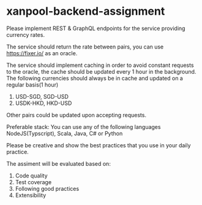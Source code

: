 # xanpool-backend-assignment

Please implement REST & GraphQL endpoints for the service providing currency rates. 

The service should return the rate between pairs, you can use https://fixer.io/ as an oracle. 

The service should implement caching in order to avoid constant requests to the oracle, the cache should be updated every 1 hour in the background. 
The following currencies should always be in cache and updated on a regular basis(1 hour)
1) USD-SGD, SGD-USD
2) USDK-HKD, HKD-USD

Other pairs could be updated upon accepting requests. 

Preferable stack:
You can use any of the following languages NodeJS(Typscript), Scala, Java, C# or Python 

Please be creative and show the best practices that you use in your daily practice.

The assiment will be evaluated based on:
1) Code quality
2) Test coverage
3) Following good practices 
4) Extensibility

